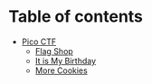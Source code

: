 # Table of contents

* [Pico CTF](README.md)
  * [Flag Shop](pico-ctf/flag-shop-general-skills.md)
  * [It is My Birthday](pico-ctf/it-is-my-birthday.md)
  * [More Cookies](pico-ctf/more-cookies.md)
